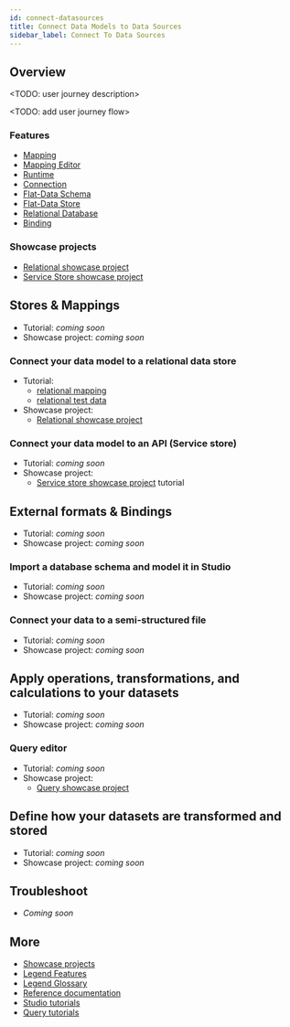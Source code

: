 ```yaml
---
id: connect-datasources
title: Connect Data Models to Data Sources
sidebar_label: Connect To Data Sources
---
```


## Overview

<TODO: user journey description>

<TODO: add user journey flow>

### Features

- [Mapping](../overview/legend-glossary.md/#relational-mapping)
- [Mapping Editor](../overview/legend-glossary.md/#mapping-editor)
- [Runtime](../overview/legend-glossary.md/#runtime)
- [Connection](../overview/legend-glossary.md/#connection)
- [Flat-Data Schema](../overview/legend-glossary.md/#flat-data-schema)
- [Flat-Data Store](../overview/legend-glossary.md/#flat-data-store)
- [Relational Database](../overview/legend-glossary.md/#relational-database)
- [Binding](../overview/legend-glossary.md/#bindings)

### Showcase projects

- [Relational showcase project](../showcases/showcase-projects.md/#relational)
- [Service Store showcase project](../showcases/showcase-projects.md/#service-store)

## Stores & Mappings

- Tutorial: _coming soon_
- Showcase project: _coming soon_

### Connect your data model to a relational data store 

- Tutorial:
    - [relational mapping](../tutorials/studio-relational-mapping.md)  
    - [relational test data](../tutorials/studio-tests.md/#relational)
- Showcase project: 
    - [Relational showcase project](../showcases/showcase-projects.md/#relational)

### Connect your data model to an API (Service store) 

- Tutorial: _coming soon_
- Showcase project: 
    - [Service store showcase project](../tutorials/studio-servicestore) tutorial

## External formats & Bindings

- Tutorial: _coming soon_
- Showcase project: _coming soon_

### Import a database schema and model it in Studio

- Tutorial: _coming soon_
- Showcase project: _coming soon_

### Connect your data to a semi-structured file

- Tutorial: _coming soon_
- Showcase project: _coming soon_


## Apply operations, transformations, and calculations to your datasets

- Tutorial: _coming soon_
- Showcase project: _coming soon_

### Query editor

- Tutorial: _coming soon_
- Showcase project: 
    - [Query showcase project](../showcases/showcase-projects.md/#query)

## Define how your datasets are transformed and stored

- Tutorial: _coming soon_
- Showcase project: _coming soon_

## Troubleshoot

- _Coming soon_

## More
- [Showcase projects](../showcases/showcase-projects.md)
- [Legend Features](../overview/legend-features.md)
- [Legend Glossary](../overview/legend-glossary.md)
- [Reference documentation](../reference/legend-language.md)
- [Studio tutorials](../tutorials/studio-create-model.md)
- [Query tutorials](../tutorials/query-tutorial.md)

